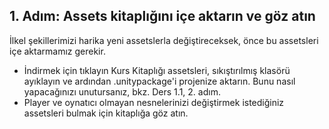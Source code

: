 ## 1. Adım: Assets kitaplığını içe aktarın ve göz atın
İlkel şekillerimizi harika yeni assetslerla değiştireceksek, önce bu assetsleri içe aktarmamız gerekir.
  
- İndirmek için tıklayın Kurs Kitaplığı assetsleri, sıkıştırılmış klasörü ayıklayın ve ardından .unitypackage'i projenize aktarın. Bunu nasıl yapacağınızı unutursanız, bkz. Ders 1.1, 2. adım.
- Player ve oynatıcı olmayan nesnelerinizi değiştirmek istediğiniz assetsleri bulmak için kitaplığa göz atın.
